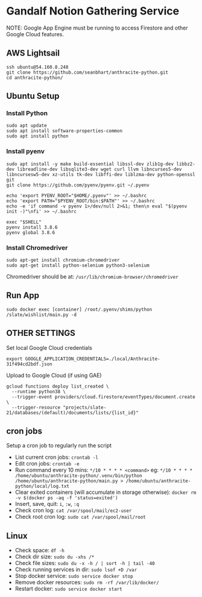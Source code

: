 # Gandalf Notion Gathering Service

NOTE: Google App Engine must be running to access Firestore and
other Google Cloud features.

## AWS Lightsail
```
ssh ubuntu@54.160.8.248
git clone https://github.com/seanbhart/anthracite-python.git
cd anthracite-python/
```

## Ubuntu Setup
### Install Python
```
sudo apt update
sudo apt install software-properties-common
sudo apt install python
```
### Install pyenv
```
sudo apt install -y make build-essential libssl-dev zlib1g-dev libbz2-dev libreadline-dev libsqlite3-dev wget curl llvm libncurses5-dev libncursesw5-dev xz-utils tk-dev libffi-dev liblzma-dev python-openssl git
git clone https://github.com/pyenv/pyenv.git ~/.pyenv

echo 'export PYENV_ROOT="$HOME/.pyenv"' >> ~/.bashrc
echo 'export PATH="$PYENV_ROOT/bin:$PATH"' >> ~/.bashrc
echo -e 'if command -v pyenv 1>/dev/null 2>&1; then\n eval "$(pyenv init -)"\nfi' >> ~/.bashrc

exec "$SHELL"
pyenv install 3.8.6
pyenv global 3.8.6
```

### Install Chromedriver
```
sudo apt-get install chromium-chromedriver
sudo apt-get install python-selenium python3-selenium
```
Chromedriver should be at: `/usr/lib/chromium-browser/chromedriver`


## Run App
```
sudo docker exec [container] /root/.pyenv/shims/python /slate/wishlist/main.py -d
```


## OTHER SETTINGS
Set local Google Cloud credentials
```
export GOOGLE_APPLICATION_CREDENTIALS=./local/Anthracite-31f494cd2bdf.json
```

Upload to Google Cloud (if using GAE)
```
gcloud functions deploy list_created \
  --runtime python38 \
  --trigger-event providers/cloud.firestore/eventTypes/document.create \
  --trigger-resource "projects/slate-21/databases/(default)/documents/lists/{list_id}"
```

## cron jobs
Setup a cron job to regularly run the script
- List current cron jobs: `crontab -l`
- Edit cron jobs: `crontab -e`
- Run command every 10 mins: `*/10 * * * * <command>` eg: `*/10 * * * * /home/ubuntu/anthracite-python/.venv/bin/python /home/ubuntu/anthracite-python/main.py > /home/ubuntu/anthracite-python/local/log.txt`
- Clear exited containers (will accumulate in storage otherwise): `docker rm -v $(docker ps -aq -f 'status=exited')`
- Insert, save, quit: `i`, `:w`, `:q`
- Check cron log: `cat /var/spool/mail/ec2-user`
- Check root cron log: `sudo cat /var/spool/mail/root`

## Linux
- Check space: `df -h`
- Check dir size: `sudo du -xhs /*`
- Check file sizes: `sudo du -x -h / | sort -h | tail -40`
- Check running services in dir: `sudo lsof +D /var`
- Stop docker service: `sudo service docker stop`
- Remove docker resources: `sudo rm -rf /var/lib/docker/`
- Restart docker: `sudo service docker start`
